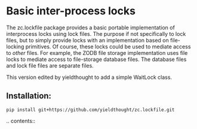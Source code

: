 # Basic inter-process locks

The zc.lockfile package provides a basic portable implementation of
interprocess locks using lock files.  The purpose if not specifically
to lock files, but to simply provide locks with an implementation
based on file-locking primitives.  Of course, these locks could be
used to mediate access to *other* files.  For example, the ZODB file
storage implementation uses file locks to mediate access to
file-storage database files.  The database files and lock file files
are separate files.

This version edited by yieldthought to add a simple WaitLock class.

## Installation:

```
pip install git+https://github.com/yieldthought/zc.lockfile.git
```

.. contents::
